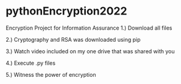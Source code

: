 # pythonEncryption2022
Encryption Project for Information Assurance
1.) Download all files

2.) Cryptography and RSA was downloaded using pip

3.) Watch video included on my one drive that was shared with you

4.) Execute .py files

5.) Witness the power of encryption
